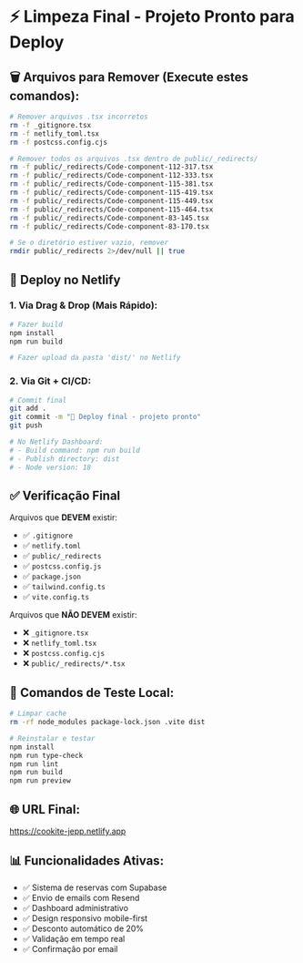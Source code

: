 # ⚡ Limpeza Final - Projeto Pronto para Deploy

## 🗑️ Arquivos para Remover (Execute estes comandos):

```bash
# Remover arquivos .tsx incorretos
rm -f _gitignore.tsx
rm -f netlify_toml.tsx
rm -f postcss.config.cjs

# Remover todos os arquivos .tsx dentro de public/_redirects/
rm -f public/_redirects/Code-component-112-317.tsx
rm -f public/_redirects/Code-component-112-333.tsx
rm -f public/_redirects/Code-component-115-381.tsx
rm -f public/_redirects/Code-component-115-419.tsx
rm -f public/_redirects/Code-component-115-449.tsx
rm -f public/_redirects/Code-component-115-464.tsx
rm -f public/_redirects/Code-component-83-145.tsx
rm -f public/_redirects/Code-component-83-170.tsx

# Se o diretório estiver vazio, remover
rmdir public/_redirects 2>/dev/null || true
```

## 🚀 Deploy no Netlify

### 1. Via Drag & Drop (Mais Rápido):
```bash
# Fazer build
npm install
npm run build

# Fazer upload da pasta 'dist/' no Netlify
```

### 2. Via Git + CI/CD:
```bash
# Commit final
git add .
git commit -m "🚀 Deploy final - projeto pronto"
git push

# No Netlify Dashboard:
# - Build command: npm run build
# - Publish directory: dist
# - Node version: 18
```

## ✅ Verificação Final

Arquivos que **DEVEM** existir:
- ✅ `.gitignore`
- ✅ `netlify.toml`
- ✅ `public/_redirects`
- ✅ `postcss.config.js`
- ✅ `package.json`
- ✅ `tailwind.config.ts`
- ✅ `vite.config.ts`

Arquivos que **NÃO DEVEM** existir:
- ❌ `_gitignore.tsx`
- ❌ `netlify_toml.tsx`
- ❌ `postcss.config.cjs`
- ❌ `public/_redirects/*.tsx`

## 🔧 Comandos de Teste Local:

```bash
# Limpar cache
rm -rf node_modules package-lock.json .vite dist

# Reinstalar e testar
npm install
npm run type-check
npm run lint
npm run build
npm run preview
```

## 🌐 URL Final:
https://cookite-jepp.netlify.app

## 📊 Funcionalidades Ativas:
- ✅ Sistema de reservas com Supabase
- ✅ Envio de emails com Resend
- ✅ Dashboard administrativo
- ✅ Design responsivo mobile-first
- ✅ Desconto automático de 20%
- ✅ Validação em tempo real
- ✅ Confirmação por email